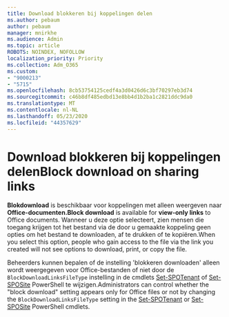 ```yaml
---
title: Download blokkeren bij koppelingen delen
ms.author: pebaum
author: pebaum
manager: mnirkhe
ms.audience: Admin
ms.topic: article
ROBOTS: NOINDEX, NOFOLLOW
localization_priority: Priority
ms.collection: Adm_O365
ms.custom:
- "9000213"
- "5715"
ms.openlocfilehash: 8cb53754125cedf4a3d0426d6c3bf70297eb3d74
ms.sourcegitcommit: c46b8df485edbd13e8bb4d1b2ba1c2821ddc9da0
ms.translationtype: MT
ms.contentlocale: nl-NL
ms.lasthandoff: 05/23/2020
ms.locfileid: "44357629"
---
```

# <a name="block-download-on-sharing-links"></a><span data-ttu-id="3ab13-102">Download blokkeren bij koppelingen delen</span><span class="sxs-lookup"><span data-stu-id="3ab13-102">Block download on sharing links</span></span>

<span data-ttu-id="3ab13-103">**Blokdownload** is beschikbaar voor koppelingen met alleen weergeven naar **Office-documenten.**</span><span class="sxs-lookup"><span data-stu-id="3ab13-103">**Block download** is available for **view-only links** to Office documents.</span></span> <span data-ttu-id="3ab13-104">Wanneer u deze optie selecteert, zien mensen die toegang krijgen tot het bestand via de door u gemaakte koppeling geen opties om het bestand te downloaden, af te drukken of te kopiëren.</span><span class="sxs-lookup"><span data-stu-id="3ab13-104">When you select this option, people who gain access to the file via the link you created will not see options to download, print, or copy the file.</span></span>

<span data-ttu-id="3ab13-105">Beheerders kunnen bepalen of de instelling 'blokkeren downloaden' alleen wordt weergegeven voor Office-bestanden of niet door de `BlockDownloadLinksFileType` instelling in de cmdlets [Set-SPOTenant](https://docs.microsoft.com/powershell/module/sharepoint-online/set-spotenant?view=sharepoint-ps) of [Set-SPOSite](https://docs.microsoft.com/powershell/module/sharepoint-online/set-sposite?view=sharepoint-ps) PowerShell te wijzigen.</span><span class="sxs-lookup"><span data-stu-id="3ab13-105">Administrators can control whether the "block download" setting appears only for Office files or not by changing the `BlockDownloadLinksFileType` setting in the [Set-SPOTenant](https://docs.microsoft.com/powershell/module/sharepoint-online/set-spotenant?view=sharepoint-ps) or [Set-SPOSite](https://docs.microsoft.com/powershell/module/sharepoint-online/set-sposite?view=sharepoint-ps) PowerShell cmdlets.</span></span>
